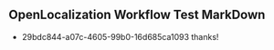 ## OpenLocalization Workflow Test MarkDown
* 29bdc844-a07c-4605-99b0-16d685ca1093 thanks!

<!--HONumber=Jul16_HO4-->


